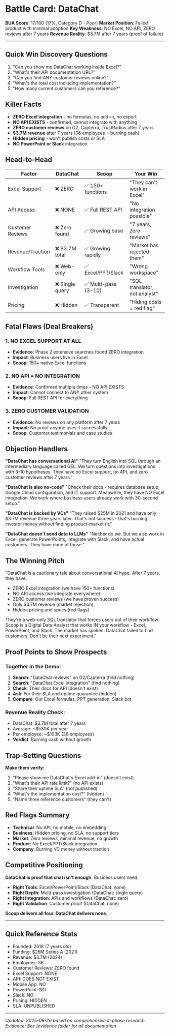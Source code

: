 # Battle Card: DataChat

**BUA Score**: 17/100 (17%, Category D - Poor)
**Market Position**: Failed product with minimal adoption
**Key Weakness**: NO Excel, NO API, ZERO reviews after 7 years
**Revenue Reality**: $3.7M after 7 years (proof of failure)

---

## Quick Win Discovery Questions
1. "Can you show me DataChat working inside Excel?"
2. "What's their API documentation URL?"
3. "Can you find ANY customer reviews online?"
4. "What's the total cost including implementation?"
5. "How many current customers can you reference?"

## Killer Facts
- **ZERO Excel integration** - no formulas, no add-in, no export
- **NO API EXISTS** - confirmed, cannot integrate with anything
- **ZERO customer reviews** on G2, Capterra, TrustRadius after 7 years
- **$3.7M revenue** after 7 years (36 employees = burning cash)
- **Hidden pricing** - won't publish costs or SLA
- **NO PowerPoint or Slack** integration

## Head-to-Head

| Factor | DataChat | Scoop | Your Win |
|--------|----------|-------|----------|
| Excel Support | ❌ ZERO | ✅ 150+ functions | "They can't work in Excel" |
| API Access | ❌ NONE | ✅ Full REST API | "No integration possible" |
| Customer Reviews | ❌ Zero found | ✅ Growing base | "7 years, zero reviews" |
| Revenue/Traction | ❌ $3.7M total | ✅ Growing rapidly | "Market has rejected them" |
| Workflow Tools | ❌ Web-only | ✅ Excel/PPT/Slack | "Wrong workspace" |
| Investigation | ❌ Single query | ✅ Multi-pass (3-10) | "SQL translator, not analyst" |
| Pricing | ❌ Hidden | ✅ Transparent | "Hiding costs = red flag" |

## Fatal Flaws (Deal Breakers)

### 1. NO EXCEL SUPPORT AT ALL
- **Evidence**: Phase 2 extensive searches found ZERO integration
- **Impact**: Business users live in Excel
- **Scoop**: 150+ native Excel functions

### 2. NO API = NO INTEGRATION
- **Evidence**: Confirmed multiple times - NO API EXISTS
- **Impact**: Cannot connect to ANY other system
- **Scoop**: Full REST API for everything

### 3. ZERO CUSTOMER VALIDATION
- **Evidence**: No reviews on any platform after 7 years
- **Impact**: No proof anyone uses it successfully
- **Scoop**: Customer testimonials and case studies

## Objection Handlers

**"DataChat has conversational AI"**
"They turn English into SQL through an intermediary language called GEL. We turn questions into investigations with 3-10 hypotheses. They have no Excel support, no API, and zero customer reviews after 7 years."

**"DataChat is also no-code"**
"Check their docs - requires database setup, Google Cloud configuration, and IT support. Meanwhile, they have NO Excel integration. We work where business users already work with 30-second setup."

**"DataChat is backed by VCs"**
"They raised $25M in 2021 and have only $3.7M revenue three years later. That's not success - that's burning investor money without finding product-market fit."

**"DataChat doesn't send data to LLMs"**
"Neither do we. But we also work in Excel, generate PowerPoints, integrate with Slack, and have actual customers. They have none of those."

## The Winning Pitch

"DataChat is a cautionary tale about conversational AI hype. After 7 years, they have:
- ZERO Excel integration (we have 150+ functions)
- NO API access (we integrate everywhere)
- ZERO customer reviews (we have proven success)
- Only $3.7M revenue (market rejection)
- Hidden pricing and specs (red flags)

They're a web-only SQL translator that forces users out of their workflow. Scoop is a Digital Data Analyst that works IN your workflow - Excel, PowerPoint, and Slack. The market has spoken: DataChat failed to find customers. Don't be their next experiment."

## Proof Points to Show Prospects

### Together in the Demo:
1. **Search**: "DataChat reviews" on G2/Capterra (find nothing)
2. **Search**: "DataChat Excel integration" (find nothing)
3. **Check**: Their docs for API (doesn't exist)
4. **Ask**: For their SLA and uptime guarantee (hidden)
5. **Compare**: Our Excel formulas, PPT generation, Slack bot

### Revenue Reality Check:
- DataChat: $3.7M total after 7 years
- Average: ~$530K per year
- Per employee: ~$103K (36 employees)
- **Verdict**: Burning cash without growth

## Trap-Setting Questions

**Make them verify:**
1. "Please show me DataChat's Excel add-in" (doesn't exist)
2. "What's their API rate limit?" (no API exists)
3. "Share their uptime SLA" (not published)
4. "What's the implementation cost?" (hidden)
5. "Name three reference customers" (they can't)

## Red Flags Summary
- **Technical**: No API, no mobile, no embedding
- **Business**: Hidden pricing, no SLA, no support tiers
- **Market**: Zero reviews, minimal revenue, no growth
- **Product**: No Excel/PPT/Slack integration
- **Company**: Burning VC money without traction

## Competitive Positioning

**DataChat is proof that chat isn't enough.** Business users need:
- **Right Tools**: Excel/PowerPoint/Slack (DataChat: none)
- **Right Depth**: Multi-pass investigation (DataChat: single query)
- **Right Integration**: APIs and workflows (DataChat: zero)
- **Right Validation**: Customer proof (DataChat: none)

**Scoop delivers all four. DataChat delivers none.**

---

## Quick Reference Stats
- Founded: 2018 (7 years old)
- Funding: $25M Series A (2021)
- Revenue: $3.7M (2024)
- Employees: 36
- Customer Reviews: ZERO found
- Excel Support: NONE
- API: DOES NOT EXIST
- Mobile App: NO
- PowerPoint: NO
- Slack: NO
- Pricing: HIDDEN
- SLA: UNPUBLISHED

---

*Updated: 2025-09-26 based on comprehensive 4-phase research*
*Evidence: See /evidence folder for all documentation*